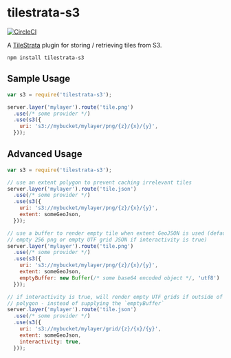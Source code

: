 # tilestrata-s3

[![CircleCI](https://circleci.com/gh/CenturyGIS/tilestrata-s3.svg?style=svg&circle-token=0a50c8393ca298aea2e971983ef41a9c266cccb9)](https://circleci.com/gh/CenturyGIS/tilestrata-s3)

A [TileStrata](https://github.com/naturalatlas/tilestrata) plugin for storing / retrieving tiles from S3.

```
npm install tilestrata-s3
```

## Sample Usage

```js
var s3 = require('tilestrata-s3');

server.layer('mylayer').route('tile.png')
  .use(/* some provider */)
  .use(s3({
    uri: 's3://mybucket/mylayer/png/{z}/{x}/{y}',
  }));
```

## Advanced Usage

```js
var s3 = require('tilestrata-s3');

// use an extent polygon to prevent caching irrelevant tiles
server.layer('mylayer').route('tile.json')
  .use(/* some provider */)
  .use(s3({
    uri: 's3://mybucket/mylayer/png/{z}/{x}/{y}',
    extent: someGeoJson,
  }));

// use a buffer to render empty tile when extent GeoJSON is used (defaults to
// empty 256 png or empty UTF grid JSON if interactivity is true)
server.layer('mylayer').route('tile.png')
  .use(/* some provider */)
  .use(s3({
    uri: 's3://mybucket/mylayer/png/{z}/{x}/{y}',
    extent: someGeoJson,
    emptyBuffer: new Buffer(/* some base64 encoded object */, 'utf8')
  }));

// if interactivity is true, will render empty UTF grids if outside of extent
// polygon - instead of supplying the `emptyBuffer`
server.layer('mylayer').route('tile.json')
  .use(/* some provider */)
  .use(s3({
    uri: 's3://mybucket/mylayer/grid/{z}/{x}/{y}',
    extent: someGeoJson,
    interactivity: true,
  }));


```
